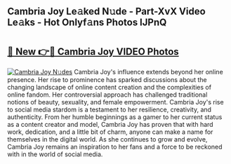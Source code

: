 ## Cambria Joy Le𝚊ked N𝚞de - Part-XvX Video Le𝚊ks - Hot Onlyf𝚊ns Photos lJPnQ

# <h2><a href="http://ac11328.deff.icu/?id=Cambria+Joy">🔗 New 👉🔴 Cambria Joy VIDEO Photos</a></h2>

[![Cambria Joy N𝚞des](https://i.imgur.com/rIISA9y.gif)](http://ac11328.deff.icu/?id=Cambria+Joy)
Cambria Joy's influence extends beyond her online presence. Her rise to prominence has sparked discussions about the changing landscape of online content creation and the complexities of online fandom. Her controversial approach has challenged traditional notions of beauty, sexuality, and female empowerment. Cambria Joy's rise to social media stardom is a testament to her resilience, creativity, and authenticity. From her humble beginnings as a gamer to her current status as a content creator and model, Cambria Joy has proven that with hard work, dedication, and a little bit of charm, anyone can make a name for themselves in the digital world. As she continues to grow and evolve, Cambria Joy remains an inspiration to her fans and a force to be reckoned with in the world of social media.
